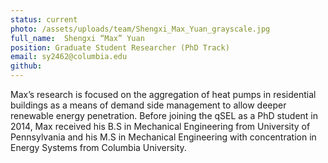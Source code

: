 ```yaml
---
status: current
photo: /assets/uploads/team/Shengxi_Max_Yuan_grayscale.jpg
full_name:  Shengxi “Max” Yuan
position: Graduate Student Researcher (PhD Track)
email: sy2462@columbia.edu
github: 
---
```

Max’s research is focused on the aggregation of heat pumps in residential buildings as a means of demand side management to allow deeper renewable energy penetration.  Before joining the qSEL as a PhD student in 2014, Max received his B.S in Mechanical Engineering from University of Pennsylvania and his M.S in Mechanical Engineering with concentration in Energy Systems from Columbia University. 

